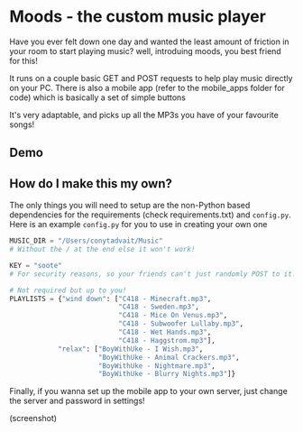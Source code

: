 # Moods - the custom music player
Have you ever felt down one day and wanted the least amount of friction in your room to start playing music? well, introduing moods, you best friend for this!

It runs on a couple basic GET and POST requests to help play music directly on your PC. There is also a mobile app (refer to the mobile_apps folder for code) which is basically a set of simple buttons

It's very adaptable, and picks up all the MP3s you have of your favourite songs!

## Demo

## How do I make this my own?
The only things you will need to setup are the non-Python based dependencies for the requirements (check requirements.txt) and `config.py`. Here is an example `config.py` for you to use in creating your own one

```python
MUSIC_DIR = "/Users/conytadvait/Music" 
# Without the / at the end else it won't work!

KEY = "soote" 
# For security reasons, so your friends can't just randomly POST to it!

# Not required but up to you!
PLAYLISTS = {"wind down": ["C418 - Minecraft.mp3", 
                           "C418 - Sweden.mp3", 
                           "C418 - Mice On Venus.mp3",
                           "C418 - Subwoofer Lullaby.mp3",
                           "C418 - Wet Hands.mp3",
                           "C418 - Haggstrom.mp3"],
            "relax": ["BoyWithUke - I Wish.mp3",
                      "BoyWithUke - Animal Crackers.mp3",
                      "BoyWithUke - Nightmare.mp3",
                      "BoyWithUke - Blurry Nights.mp3"]}
```

Finally, if you wanna set up the mobile app to your own server, just change the server and password in settings!

(screenshot)